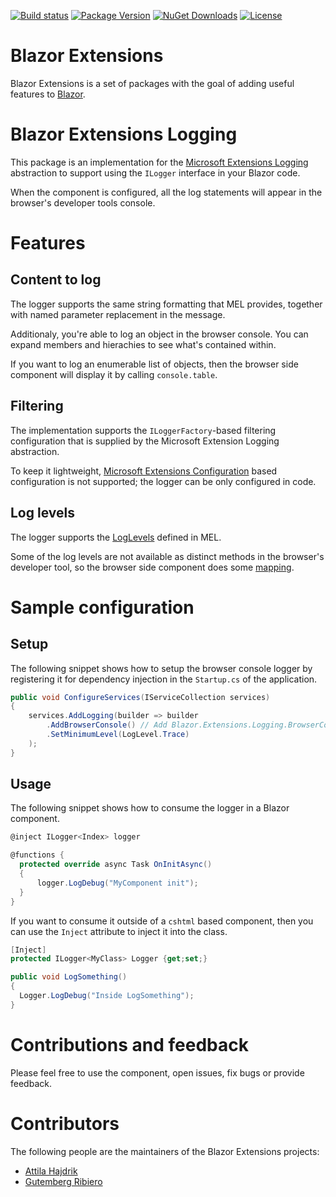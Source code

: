 [![Build status](https://dotnet-ci.visualstudio.com/DotnetCI/_apis/build/status/Blazor-Extensions-Logging-CI?branch=master)](https://dotnet-ci.visualstudio.com/DotnetCI/_build/latest?definitionId=10&branch=master)
[![Package Version](https://img.shields.io/nuget/v/Blazor.Extensions.Logging.svg)](https://www.nuget.org/packages/Blazor.Extensions.Logging)
[![NuGet Downloads](https://img.shields.io/nuget/dt/Blazor.Extensions.Logging.svg)](https://www.nuget.org/packages/Blazor.Extensions.Logging)
[![License](https://img.shields.io/github/license/BlazorExtensions/Logging.svg)](https://github.com/BlazorExtensions/Logging/blob/master/LICENSE)

# Blazor Extensions

Blazor Extensions is a set of packages with the goal of adding useful features to [Blazor](https://blazor.net).

# Blazor Extensions Logging

This package is an implementation for the [Microsoft Extensions Logging](https://github.com/aspnet/Logging) abstraction to support
using the ```ILogger``` interface in your Blazor code.

When the component is configured, all the log statements will appear in the browser's developer tools console.

# Features

## Content to log

The logger supports the same string formatting that MEL provides, together with named parameter replacement in the message.

Additionaly, you're able to log an object in the browser console. You can expand members and hierachies to see what's contained within.

If you want to log an enumerable list of objects, then the browser side component will display it by calling ```console.table```.

## Filtering

The implementation supports the ```ILoggerFactory```-based filtering configuration that is supplied by the Microsoft Extension Logging abstraction.

To keep it lightweight, [Microsoft Extensions Configuration](https://github.com/aspnet/Configuration) based configuration is not supported; the logger can be only configured in code.

## Log levels

The logger supports the [LogLevels](https://github.com/aspnet/Logging/blob/master/src/Microsoft.Extensions.Logging.Abstractions/LogLevel.cs) defined in MEL.

Some of the log levels are not available as distinct methods in the browser's developer tool, so the browser side component does some [mapping](https://github.com/BlazorExtensions/Logging/blob/master/src/Blazor.Extensions.Logging.JS/src/Initialize.ts#L35).

# Sample configuration

## Setup

The following snippet shows how to setup the browser console logger by registering it for dependency injection in the ```Startup.cs``` of the application.

```c#
public void ConfigureServices(IServiceCollection services)
{
    services.AddLogging(builder => builder
        .AddBrowserConsole() // Add Blazor.Extensions.Logging.BrowserConsoleLogger
        .SetMinimumLevel(LogLevel.Trace)
    );
}
```

## Usage

The following snippet shows how to consume the logger in a Blazor component.

```c#
@inject ILogger<Index> logger

@functions {
  protected override async Task OnInitAsync()
  {
      logger.LogDebug("MyComponent init");
  }
}
```

If you want to consume it outside of a ```cshtml``` based component, then you can use the ```Inject``` attribute to inject it into the class.

```c#
[Inject]
protected ILogger<MyClass> Logger {get;set;}

public void LogSomething()
{
  Logger.LogDebug("Inside LogSomething");
}
```

# Contributions and feedback

Please feel free to use the component, open issues, fix bugs or provide feedback.

# Contributors

The following people are the maintainers of the Blazor Extensions projects:

- [Attila Hajdrik](https://github.com/attilah)
- [Gutemberg Ribiero](https://github.com/galvesribeiro)
